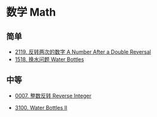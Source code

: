 # 数学 Math

## 简单

- [2119. 反转两次的数字 A Number After a Double Reversal](../2119.a-number-after-a-double-reversal/index.md)
- [1518. 换水问题 Water Bottles](../1518.water-bottles/index.md)

## 中等

- [0007. 整数反转 Reverse Integer](../0007.reverse-integer/index.md)

- [3100. Water Bottles II](https://leetcode.com/problems/water-bottles-ii)